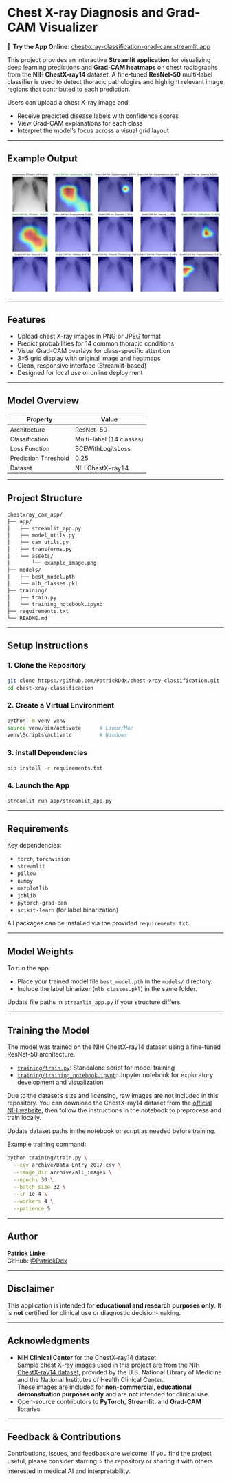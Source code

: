 
# Chest X-ray Diagnosis and Grad-CAM Visualizer

🔗 **Try the App Online**: [chest-xray-classification-grad-cam.streamlit.app](https://chest-xray-classification-grad-cam.streamlit.app/)

This project provides an interactive **Streamlit application** for visualizing deep learning predictions and **Grad-CAM heatmaps** on chest radiographs from the **NIH ChestX-ray14** dataset. A fine-tuned **ResNet-50** multi-label classifier is used to detect thoracic pathologies and highlight relevant image regions that contributed to each prediction.

Users can upload a chest X-ray image and:
- Receive predicted disease labels with confidence scores
- View Grad-CAM explanations for each class
- Interpret the model’s focus across a visual grid layout

---

## Example Output

![cam-grid-example](app/assets/example_image.png)

---

## Features

- Upload chest X-ray images in PNG or JPEG format
- Predict probabilities for 14 common thoracic conditions
- Visual Grad-CAM overlays for class-specific attention
- 3×5 grid display with original image and heatmaps
- Clean, responsive interface (Streamlit-based)
- Designed for local use or online deployment

---

## Model Overview

| Property        | Value                     |
|----------------|---------------------------|
| Architecture    | ResNet-50                 |
| Classification  | Multi-label (14 classes)  |
| Loss Function   | BCEWithLogitsLoss         |
| Prediction Threshold | 0.25                |
| Dataset         | NIH ChestX-ray14          |

---

## Project Structure

```
chestxray_cam_app/
├── app/
│   ├── streamlit_app.py
│   ├── model_utils.py
│   ├── cam_utils.py
│   ├── transforms.py
│   └── assets/
│       └── example_image.png
├── models/
│   ├── best_model.pth
│   └── mlb_classes.pkl
├── training/
│   ├── train.py
│   └── training_notebook.ipynb
├── requirements.txt
└── README.md

```

---

## Setup Instructions

### 1. Clone the Repository

```bash
git clone https://github.com/PatrickDdx/chest-xray-classification.git
cd chest-xray-classification
```

### 2. Create a Virtual Environment

```bash
python -m venv venv
source venv/bin/activate      # Linux/Mac
venv\Scripts\activate         # Windows
```

### 3. Install Dependencies

```bash
pip install -r requirements.txt
```

### 4. Launch the App

```bash
streamlit run app/streamlit_app.py
```

---

## Requirements

Key dependencies:

- `torch`, `torchvision`
- `streamlit`
- `pillow`
- `numpy`
- `matplotlib`
- `joblib`
- `pytorch-grad-cam`
- `scikit-learn` (for label binarization)

All packages can be installed via the provided `requirements.txt`.

---

## Model Weights

To run the app:

- Place your trained model file `best_model.pth` in the `models/` directory.
- Include the label binarizer (`mlb_classes.pkl`) in the same folder.

Update file paths in `streamlit_app.py` if your structure differs.

---

## Training the Model

The model was trained on the NIH ChestX-ray14 dataset using a fine-tuned ResNet-50 architecture.

- [`training/train.py`](training/train.py): Standalone script for model training
- [`training/training_notebook.ipynb`](training/training_notebook.ipynb): Jupyter notebook for exploratory development and visualization

Due to the dataset’s size and licensing, raw images are not included in this repository. You can download the ChestX-ray14 dataset from the [official NIH website](https://nihcc.app.box.com/v/ChestXray-NIHCC), then follow the instructions in the notebook to preprocess and train locally.

Update dataset paths in the notebook or script as needed before training.

Example training command:

```bash
python training/train.py \
  --csv archive/Data_Entry_2017.csv \
  --image_dir archive/all_images \
  --epochs 30 \
  --batch_size 32 \
  --lr 1e-4 \
  --workers 4 \
  --patience 5 
```

---

## Author

**Patrick Linke**  
GitHub: [@PatrickDdx](https://github.com/PatrickDdx)

---

## Disclaimer

This application is intended for **educational and research purposes only**. It is **not** certified for clinical use or diagnostic decision-making.

---

## Acknowledgments

- **NIH Clinical Center** for the ChestX-ray14 dataset  
  Sample chest X-ray images used in this project are from the [NIH ChestX-ray14 dataset](https://nihcc.app.box.com/v/ChestXray-NIHCC), provided by the U.S. National Library of Medicine and the National Institutes of Health Clinical Center.  
  These images are included for **non-commercial, educational demonstration purposes only** and are **not** intended for clinical use.
- Open-source contributors to **PyTorch**, **Streamlit**, and **Grad-CAM** libraries

---

## Feedback & Contributions

Contributions, issues, and feedback are welcome. If you find the project useful, please consider starring ⭐ the repository or sharing it with others interested in medical AI and interpretability.
